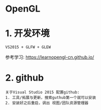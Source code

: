 # OpenGL

# 1. 开发环境
	VS2015 + GLFW + GLEW

参考学习:
	https://learnopengl-cn.github.io/

# 2. github
	关于Visual Studio 2015 配置github:
	1. 工具/拓展与更新，搜索guthub第一个就可以安装
	2. 安装好之后重启，调出 视图/团队资源管理器

